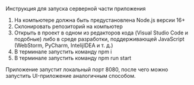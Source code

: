 Инструкция для запуска серверной части приложения

1. На компьютере должна быть предустановлена Node.js версии 16+
2. Склонировать репозиторий на компьютер
3. Открыть в проект в одном из редакторов кода (Visual Studio Code и подобные) либо в среде разработки, поддерживающей JavaScript (WebStorm, PyCharm, IntelijIDEA и т. д.)
4. В терминале запустить команду npm i
5. В терминале запустить команду npm run start

Приложение запустит локальный порт 8080, после чего можно запустить UI-приложение аналогичным способом.
